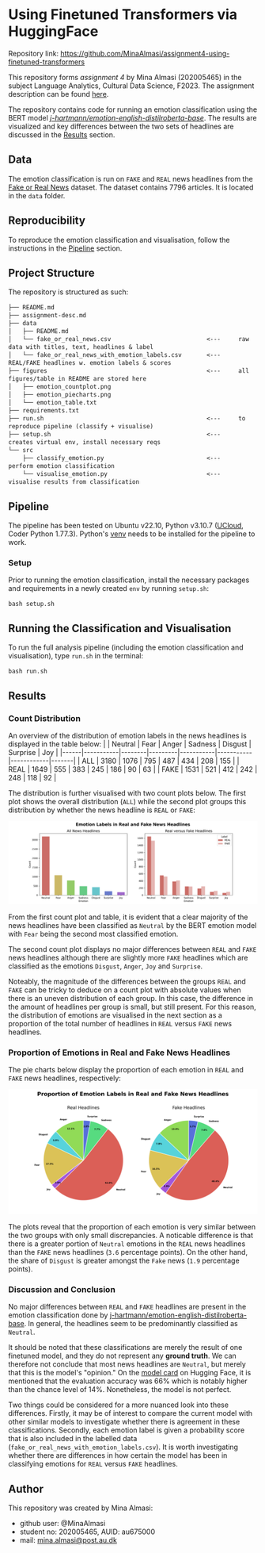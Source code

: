 # Using Finetuned Transformers via HuggingFace
Repository link: https://github.com/MinaAlmasi/assignment4-using-finetuned-transformers

This repository forms *assignment 4* by Mina Almasi (202005465) in the subject Language Analytics, Cultural Data Science, F2023. The assignment description can be found [here](https://github.com/MinaAlmasi/assignment4-using-finetuned-transformers/blob/main/assignment-desc.md). 

The repository contains code for running an emotion classification using the BERT model [*j-hartmann/emotion-english-distilroberta-base*](https://huggingface.co/j-hartmann/emotion-english-distilroberta-base). The results are visualized and key differences between the two sets of headlines are discussed in the [Results](https://github.com/MinaAlmasi/assignment4-using-finetuned-transformers#results) section.

## Data
The emotion classification is run on ```FAKE``` and ```REAL``` news headlines from the [Fake or Real News](https://www.kaggle.com/datasets/jillanisofttech/fake-or-real-news) dataset. The dataset contains 7796 articles. It is located in the ```data``` folder. 

## Reproducibility
To reproduce the emotion classification and visualisation, follow the instructions in the [Pipeline](https://github.com/MinaAlmasi/assignment4-using-finetuned-transformers#pipeline) section.

## Project Structure
The repository is structured as such:
```
├── README.md
├── assignment-desc.md
├── data                                                
│   ├── README.md  
│   └── fake_or_real_news.csv                           <---     raw data with titles, text, headlines & label
│   └── fake_or_real_news_with_emotion_labels.csv       <---     REAL/FAKE headlines w. emotion labels & scores
├── figures                                             <---     all figures/table in README are stored here
│   ├── emotion_countplot.png       
│   ├── emotion_piecharts.png
│   └── emotion_table.txt
├── requirements.txt 
├── run.sh                                              <---     to reproduce pipeline (classify + visualise)
├── setup.sh                                            <---     creates virtual env, install necessary reqs
└── src
    ├── classify_emotion.py                             <---     perform emotion classification
    └── visualise_emotion.py                            <---     visualise results from classification
```

## Pipeline
The pipeline has been tested on Ubuntu v22.10, Python v3.10.7 ([UCloud](https://cloud.sdu.dk/), Coder Python 1.77.3). Python's [venv](https://docs.python.org/3/library/venv.html) needs to be installed for the pipeline to work.

### Setup
Prior to running the emotion classification, install the necessary packages and requirements in a newly created ```env``` by running ```setup.sh```:
```
bash setup.sh
```

## Running the Classification and Visualisation
To run the full analysis pipeline (including the emotion classification and visualisation), type ```run.sh``` in the terminal:
```
bash run.sh
```


## Results 

### Count Distribution
An overview of the distribution of emotion labels in the news headlines is displayed in the table below: 
|      |   Neutral |   Fear |   Anger |   Sadness |   Disgust |   Surprise |   Joy |
|------|-----------|--------|---------|-----------|-----------|------------|-------|
| ALL  |      3180 |   1076 |     795 |       487 |       434 |        208 |   155 |
| REAL |      1649 |    555 |     383 |       245 |       186 |         90 |    63 |
| FAKE |      1531 |    521 |     412 |       242 |       248 |        118 |    92 |

The distribution is further visualised with two count plots below. The first plot shows the overall distribution (```ALL```) while the second plot groups this distribution by whether the news headline is ```REAL``` or ```FAKE```: 

<p align="left">
  <img src="https://github.com/MinaAlmasi/assignment4-using-finetuned-transformers/blob/main/figures/emotion_countplot.png">
</p>
 

From the first count plot and table, it is evident that a clear majority of the news headlines have been classified as ```Neutral``` by the BERT emotion model with ```Fear``` being the second most classified emotion. 

The second count plot displays no major differences between ```REAL``` and ```FAKE``` news headlines although there are slightly more ```FAKE``` headlines which are classified as the emotions ```Disgust```, ```Anger```, ```Joy``` and ```Surprise```. 

Noteably, the magnitude of the differences between the groups ```REAL``` and ```FAKE``` can be tricky to deduce on a count plot with absolute values when there is an uneven distribution of each group. In this case, the difference in the amount of headlines per group is small, but still present. For this reason, the distribution of emotions are visualised in the next section as a proportion of the total number of headlines in ```REAL``` versus ```FAKE``` news headlines.

### Proportion of Emotions in Real and Fake News Headlines
The pie charts below display the proportion of each emotion in ```REAL``` and ```FAKE``` news headlines, respectively:

<p align="left">
  <img src="https://github.com/MinaAlmasi/assignment4-using-finetuned-transformers/blob/main/figures/emotion_piecharts.png">
</p>

The plots reveal that the proportion of each emotion is very similar between the two groups with only small discrepancies. A noticable difference is that there is a greater portion of ```Neutral``` emotions in the ```REAL``` news headlines than the ```FAKE``` news headlines (```3.6``` percentage points). On the other hand, the share of ```Disgust``` is greater amongst the ```Fake``` news (```1.9``` percentage points).

### Discussion and Conclusion
No major differences between ```REAL``` and ```FAKE``` headlines are present in the emotion classification done by [j-hartmann/emotion-english-distilroberta-base](https://huggingface.co/j-hartmann/emotion-english-distilroberta-base). In general, the headlines seem to be predominantly classified as ```Neutral```. 

It should be noted that these classifications are merely the result of one finetuned model, and they do not represent any **ground truth**. We can therefore not conclude that most news headlines are ```Neutral```, but merely that this is the model's "opinion." On the [model card](https://huggingface.co/j-hartmann/emotion-english-distilroberta-base) on Hugging Face, it is mentioned that the evaluation accuracy was 66% which is notably higher than the chance level of 14%. Nonetheless, the model is not perfect. 

Two things could be considered for a more nuanced look into these differences. Firstly, it may be of interest to compare the current model with other similar models to investigate whether there is agreement in these classifications. Secondly, each emotion label is given a probability score that is also included in the labelled data (```fake_or_real_news_with_emotion_labels.csv```). It is worth investigating whether there are differences in how certain the model has been in classifying emotions for ```REAL```  versus ```FAKE``` headlines. 

## Author 
This repository was created by Mina Almasi:

* github user: @MinaAlmasi
* student no: 202005465, AUID: au675000
* mail: mina.almasi@post.au.dk
